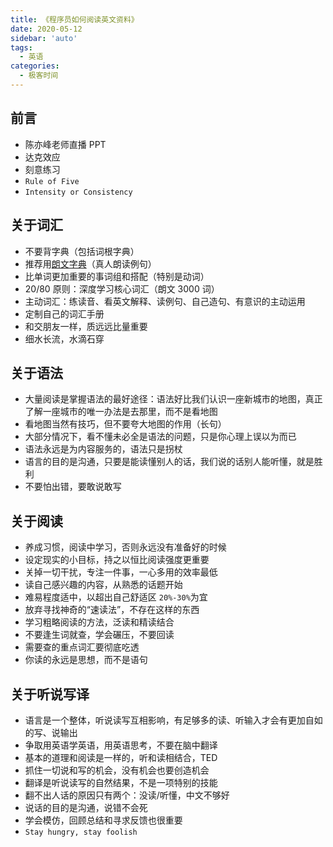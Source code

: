 ```yaml
---
title: 《程序员如何阅读英文资料》
date: 2020-05-12
sidebar: 'auto'
tags:
  - 英语
categories:
  - 极客时间
---
```


## 前言

- 陈亦峰老师直播 PPT
- 达克效应
- 刻意练习
- `Rule of Five`
- `Intensity or Consistency`

## 关于词汇

- 不要背字典（包括词根字典）
- 推荐用[朗文字典](https://www.ldoceonline.com/)（真人朗读例句）
- 比单词更加重要的事词组和搭配（特别是动词）
- 20/80 原则：深度学习核心词汇（朗文 3000 词）
- 主动词汇：练读音、看英文解释、读例句、自己造句、有意识的主动运用
- 定制自己的词汇手册
- 和交朋友一样，质远远比量重要
- 细水长流，水滴石穿

## 关于语法

- 大量阅读是掌握语法的最好途径：语法好比我们认识一座新城市的地图，真正了解一座城市的唯一办法是去那里，而不是看地图
- 看地图当然有技巧，但不要夸大地图的作用（长句）
- 大部分情况下，看不懂未必全是语法的问题，只是你心理上误以为而已
- 语法永远是为内容服务的，语法只是拐杖
- 语言的目的是沟通，只要是能读懂别人的话，我们说的话别人能听懂，就是胜利
- 不要怕出错，要敢说敢写

## 关于阅读

- 养成习惯，阅读中学习，否则永远没有准备好的时候
- 设定现实的小目标，持之以恒比阅读强度更重要
- 关掉一切干扰，专注一件事，一心多用的效率最低
- 读自己感兴趣的内容，从熟悉的话题开始
- 难易程度适中，以超出自己舒适区 `20%-30%`为宜
- 放弃寻找神奇的“速读法”，不存在这样的东西
- 学习粗略阅读的方法，泛读和精读结合
- 不要逢生词就查，学会碾压，不要回读
- 需要查的重点词汇要彻底吃透
- 你读的永远是思想，而不是语句

## 关于听说写译

- 语言是一个整体，听说读写互相影响，有足够多的读、听输入才会有更加自如的写、说输出
- 争取用英语学英语，用英语思考，不要在脑中翻译
- 基本的道理和阅读是一样的，听和读相结合，TED
- 抓住一切说和写的机会，没有机会也要创造机会
- 翻译是听说读写的自然结果，不是一项特别的技能
- 翻不出人话的原因只有两个：没读/听懂，中文不够好
- 说话的目的是沟通，说错不会死
- 学会模仿，回顾总结和寻求反馈也很重要
- `Stay hungry, stay foolish`
